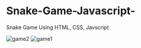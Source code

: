 # Snake-Game-Javascript-
Snake Game Using HTML, CSS, Javscript

![game2](https://user-images.githubusercontent.com/84315824/146160704-ad5b0e81-c383-4cd2-87b8-ba2e64c21520.JPG)
![game1](https://user-images.githubusercontent.com/84315824/146160708-7f32e590-6f94-4a2d-8bf3-480313fa1046.JPG)
